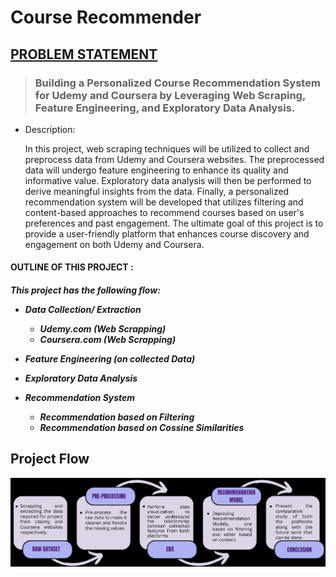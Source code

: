# Course Recommender

## <B> <u>PROBLEM STATEMENT </b></u>

> <h3><b> Building a Personalized Course Recommendation System for Udemy and Coursera by Leveraging Web Scraping, Feature Engineering, and Exploratory Data Analysis. </b>

* Description: 

    In this project, web scraping techniques will be utilized to collect and preprocess data from Udemy and Coursera websites. The preprocessed data will undergo feature engineering to enhance its quality and informative value. Exploratory data analysis will then be performed to derive meaningful insights from the data. Finally, a personalized recommendation system will be developed that utilizes filtering and content-based approaches to recommend courses based on user's preferences and past engagement. The ultimate goal of this project is to provide a user-friendly platform that enhances course discovery and engagement on both Udemy and Coursera.

#### <b>OUTLINE OF THIS PROJECT : <b>

<h5>
This project has the following flow:

* Data Collection/ Extraction
    * Udemy.com (Web Scrapping)
    * Coursera.com (Web Scrapping)
    
* Feature Engineering (on collected Data)
* Exploratory Data Analysis 
* Recommendation System
    * Recommendation based on Filtering
    * Recommendation based on Cossine Similarities
 
## Project Flow
![Project flow](https://github.com/d-sanjukta/CourseRecommender/blob/56fbc180e145d04ee10a881dd3726c61a9a4fdbb/image/project_flow.png)
